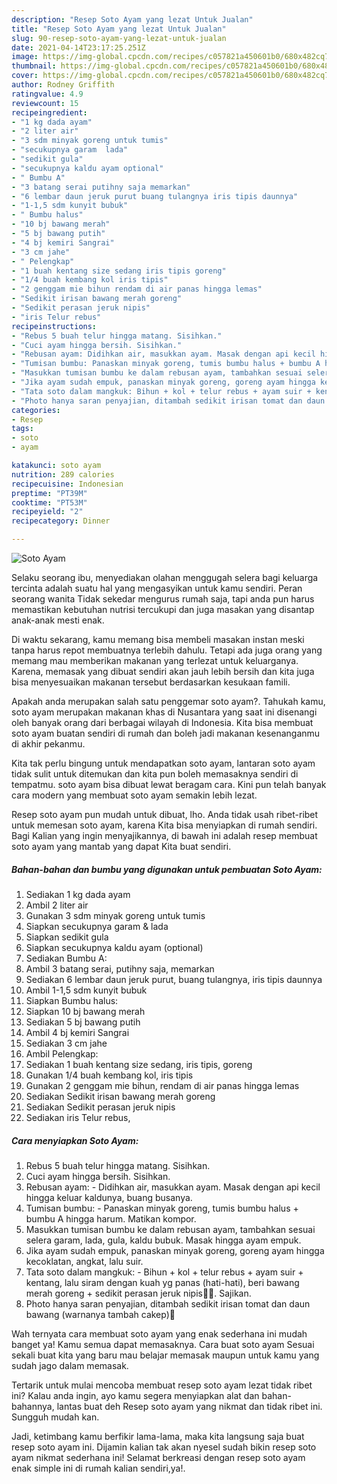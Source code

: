 ```yaml
---
description: "Resep Soto Ayam yang lezat Untuk Jualan"
title: "Resep Soto Ayam yang lezat Untuk Jualan"
slug: 90-resep-soto-ayam-yang-lezat-untuk-jualan
date: 2021-04-14T23:17:25.251Z
image: https://img-global.cpcdn.com/recipes/c057821a450601b0/680x482cq70/soto-ayam-foto-resep-utama.jpg
thumbnail: https://img-global.cpcdn.com/recipes/c057821a450601b0/680x482cq70/soto-ayam-foto-resep-utama.jpg
cover: https://img-global.cpcdn.com/recipes/c057821a450601b0/680x482cq70/soto-ayam-foto-resep-utama.jpg
author: Rodney Griffith
ratingvalue: 4.9
reviewcount: 15
recipeingredient:
- "1 kg dada ayam"
- "2 liter air"
- "3 sdm minyak goreng untuk tumis"
- "secukupnya garam  lada"
- "sedikit gula"
- "secukupnya kaldu ayam optional"
- " Bumbu A"
- "3 batang serai putihny saja memarkan"
- "6 lembar daun jeruk purut buang tulangnya iris tipis daunnya"
- "1-1,5 sdm kunyit bubuk"
- " Bumbu halus"
- "10 bj bawang merah"
- "5 bj bawang putih"
- "4 bj kemiri Sangrai"
- "3 cm jahe"
- " Pelengkap"
- "1 buah kentang size sedang iris tipis goreng"
- "1/4 buah kembang kol iris tipis"
- "2 genggam mie bihun rendam di air panas hingga lemas"
- "Sedikit irisan bawang merah goreng"
- "Sedikit perasan jeruk nipis"
- "iris Telur rebus"
recipeinstructions:
- "Rebus 5 buah telur hingga matang. Sisihkan."
- "Cuci ayam hingga bersih. Sisihkan."
- "Rebusan ayam: Didihkan air, masukkan ayam. Masak dengan api kecil hingga keluar kaldunya, buang busanya."
- "Tumisan bumbu: Panaskan minyak goreng, tumis bumbu halus + bumbu A hingga harum. Matikan kompor."
- "Masukkan tumisan bumbu ke dalam rebusan ayam, tambahkan sesuai selera garam, lada, gula, kaldu bubuk. Masak hingga ayam empuk."
- "Jika ayam sudah empuk, panaskan minyak goreng, goreng ayam hingga kecoklatan, angkat, lalu suir."
- "Tata soto dalam mangkuk: Bihun + kol + telur rebus + ayam suir + kentang, lalu siram dengan kuah yg panas (hati-hati), beri bawang merah goreng + sedikit perasan jeruk nipis🤤🤤. Sajikan."
- "Photo hanya saran penyajian, ditambah sedikit irisan tomat dan daun bawang (warnanya tambah cakep)🤩"
categories:
- Resep
tags:
- soto
- ayam

katakunci: soto ayam 
nutrition: 289 calories
recipecuisine: Indonesian
preptime: "PT39M"
cooktime: "PT53M"
recipeyield: "2"
recipecategory: Dinner

---
```



![Soto Ayam](https://img-global.cpcdn.com/recipes/c057821a450601b0/680x482cq70/soto-ayam-foto-resep-utama.jpg)

Selaku seorang ibu, menyediakan olahan menggugah selera bagi keluarga tercinta adalah suatu hal yang mengasyikan untuk kamu sendiri. Peran seorang  wanita Tidak sekedar mengurus rumah saja, tapi anda pun harus memastikan kebutuhan nutrisi tercukupi dan juga masakan yang disantap anak-anak mesti enak.

Di waktu  sekarang, kamu memang bisa membeli masakan instan meski tanpa harus repot membuatnya terlebih dahulu. Tetapi ada juga orang yang memang mau memberikan makanan yang terlezat untuk keluarganya. Karena, memasak yang dibuat sendiri akan jauh lebih bersih dan kita juga bisa menyesuaikan makanan tersebut berdasarkan kesukaan famili. 



Apakah anda merupakan salah satu penggemar soto ayam?. Tahukah kamu, soto ayam merupakan makanan khas di Nusantara yang saat ini disenangi oleh banyak orang dari berbagai wilayah di Indonesia. Kita bisa membuat soto ayam buatan sendiri di rumah dan boleh jadi makanan kesenanganmu di akhir pekanmu.

Kita tak perlu bingung untuk mendapatkan soto ayam, lantaran soto ayam tidak sulit untuk ditemukan dan kita pun boleh memasaknya sendiri di tempatmu. soto ayam bisa dibuat lewat beragam cara. Kini pun telah banyak cara modern yang membuat soto ayam semakin lebih lezat.

Resep soto ayam pun mudah untuk dibuat, lho. Anda tidak usah ribet-ribet untuk memesan soto ayam, karena Kita bisa menyiapkan di rumah sendiri. Bagi Kalian yang ingin menyajikannya, di bawah ini adalah resep membuat soto ayam yang mantab yang dapat Kita buat sendiri.

<!--inarticleads1-->

##### Bahan-bahan dan bumbu yang digunakan untuk pembuatan Soto Ayam:

1. Sediakan 1 kg dada ayam
1. Ambil 2 liter air
1. Gunakan 3 sdm minyak goreng untuk tumis
1. Siapkan secukupnya garam &amp; lada
1. Siapkan sedikit gula
1. Siapkan secukupnya kaldu ayam (optional)
1. Sediakan  Bumbu A:
1. Ambil 3 batang serai, putihny saja, memarkan
1. Sediakan 6 lembar daun jeruk purut, buang tulangnya, iris tipis daunnya
1. Ambil 1-1,5 sdm kunyit bubuk
1. Siapkan  Bumbu halus:
1. Siapkan 10 bj bawang merah
1. Sediakan 5 bj bawang putih
1. Ambil 4 bj kemiri Sangrai
1. Sediakan 3 cm jahe
1. Ambil  Pelengkap:
1. Sediakan 1 buah kentang size sedang, iris tipis, goreng
1. Gunakan 1/4 buah kembang kol, iris tipis
1. Gunakan 2 genggam mie bihun, rendam di air panas hingga lemas
1. Sediakan Sedikit irisan bawang merah goreng
1. Sediakan Sedikit perasan jeruk nipis
1. Sediakan iris Telur rebus,




<!--inarticleads2-->

##### Cara menyiapkan Soto Ayam:

1. Rebus 5 buah telur hingga matang. Sisihkan.
1. Cuci ayam hingga bersih. Sisihkan.
1. Rebusan ayam: - Didihkan air, masukkan ayam. Masak dengan api kecil hingga keluar kaldunya, buang busanya.
1. Tumisan bumbu: - Panaskan minyak goreng, tumis bumbu halus + bumbu A hingga harum. Matikan kompor.
1. Masukkan tumisan bumbu ke dalam rebusan ayam, tambahkan sesuai selera garam, lada, gula, kaldu bubuk. Masak hingga ayam empuk.
1. Jika ayam sudah empuk, panaskan minyak goreng, goreng ayam hingga kecoklatan, angkat, lalu suir.
1. Tata soto dalam mangkuk: - Bihun + kol + telur rebus + ayam suir + kentang, lalu siram dengan kuah yg panas (hati-hati), beri bawang merah goreng + sedikit perasan jeruk nipis🤤🤤. Sajikan.
1. Photo hanya saran penyajian, ditambah sedikit irisan tomat dan daun bawang (warnanya tambah cakep)🤩




Wah ternyata cara membuat soto ayam yang enak sederhana ini mudah banget ya! Kamu semua dapat memasaknya. Cara buat soto ayam Sesuai sekali buat kita yang baru mau belajar memasak maupun untuk kamu yang sudah jago dalam memasak.

Tertarik untuk mulai mencoba membuat resep soto ayam lezat tidak ribet ini? Kalau anda ingin, ayo kamu segera menyiapkan alat dan bahan-bahannya, lantas buat deh Resep soto ayam yang nikmat dan tidak ribet ini. Sungguh mudah kan. 

Jadi, ketimbang kamu berfikir lama-lama, maka kita langsung saja buat resep soto ayam ini. Dijamin kalian tak akan nyesel sudah bikin resep soto ayam nikmat sederhana ini! Selamat berkreasi dengan resep soto ayam enak simple ini di rumah kalian sendiri,ya!.

